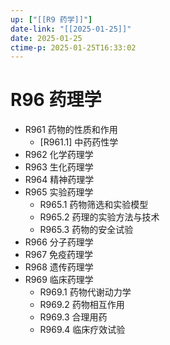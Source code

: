 ```yaml
---
up: ["[[R9 药学]]"]
date-link: "[[2025-01-25]]"
date: 2025-01-25
ctime-p: 2025-01-25T16:33:02
---
```


# R96 药理学

- R961 药物的性质和作用
	- [R961.1] 中药药性学
- R962 化学药理学
- R963 生化药理学
- R964 精神药理学
- R965 实验药理学
	- R965.1 药物筛选和实验模型
	- R965.2 药理的实验方法与技术
	- R965.3 药物的安全试验
- R966 分子药理学
- R967 免疫药理学
- R968 遗传药理学
- R969 临床药理学
	- R969.1 药物代谢动力学
	- R969.2 药物相互作用
	- R969.3 合理用药
	- R969.4 临床疗效试验
